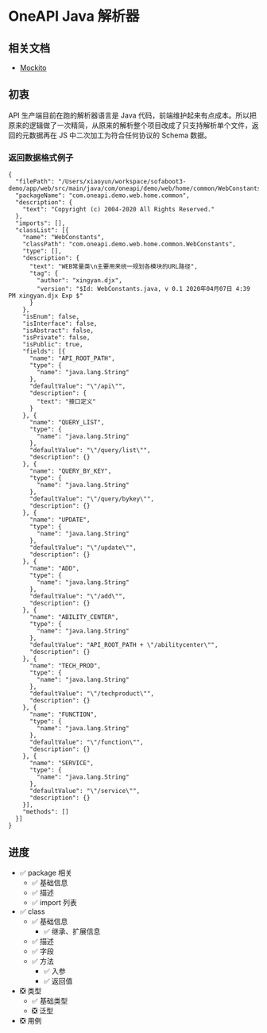 # OneAPI Java 解析器

## 相关文档
- [Mockito](https://www.letianbiji.com/java-mockito/mockito-hello-world.html)

## 初衷
API 生产端目前在跑的解析器语言是 Java 代码，前端维护起来有点成本。所以把原来的逻辑做了一次精简，从原来的解析整个项目改成了只支持解析单个文件，返回的元数据再在 JS 中二次加工为符合任何协议的 Schema 数据。


### 返回数据格式例子
```
{
  "filePath": "/Users/xiaoyun/workspace/sofaboot3-demo/app/web/src/main/java/com/oneapi/demo/web/home/common/WebConstants.java",
  "packageName": "com.oneapi.demo.web.home.common",
  "description": {
    "text": "Copyright (c) 2004-2020 All Rights Reserved."
  },
  "imports": [],
  "classList": [{
    "name": "WebConstants",
    "classPath": "com.oneapi.demo.web.home.common.WebConstants",
    "type": [],
    "description": {
      "text": "WEB常量类\n主要用来统一规划各模块的URL路径",
      "tag": {
        "author": "xingyan.djx",
        "version": "$Id: WebConstants.java, v 0.1 2020年04月07日 4:39 PM xingyan.djx Exp $"
      }
    },
    "isEnum": false,
    "isInterface": false,
    "isAbstract": false,
    "isPrivate": false,
    "isPublic": true,
    "fields": [{
      "name": "API_ROOT_PATH",
      "type": {
        "name": "java.lang.String"
      },
      "defaultValue": "\"/api\"",
      "description": {
        "text": "接口定义"
      }
    }, {
      "name": "QUERY_LIST",
      "type": {
        "name": "java.lang.String"
      },
      "defaultValue": "\"/query/list\"",
      "description": {}
    }, {
      "name": "QUERY_BY_KEY",
      "type": {
        "name": "java.lang.String"
      },
      "defaultValue": "\"/query/bykey\"",
      "description": {}
    }, {
      "name": "UPDATE",
      "type": {
        "name": "java.lang.String"
      },
      "defaultValue": "\"/update\"",
      "description": {}
    }, {
      "name": "ADD",
      "type": {
        "name": "java.lang.String"
      },
      "defaultValue": "\"/add\"",
      "description": {}
    }, {
      "name": "ABILITY_CENTER",
      "type": {
        "name": "java.lang.String"
      },
      "defaultValue": "API_ROOT_PATH + \"/abilitycenter\"",
      "description": {}
    }, {
      "name": "TECH_PROD",
      "type": {
        "name": "java.lang.String"
      },
      "defaultValue": "\"/techproduct\"",
      "description": {}
    }, {
      "name": "FUNCTION",
      "type": {
        "name": "java.lang.String"
      },
      "defaultValue": "\"/function\"",
      "description": {}
    }, {
      "name": "SERVICE",
      "type": {
        "name": "java.lang.String"
      },
      "defaultValue": "\"/service\"",
      "description": {}
    }],
    "methods": []
  }]
}
```

## 进度

* ✅  package 相关
  * ✅  基础信息
  * ✅  描述
  * ✅  import 列表
* ✅  class
  * ✅  基础信息
    * ✅  继承、扩展信息
  * ✅  描述
  * ✅  字段
  * ✅  方法
    * ✅  入参
    * ✅  返回值
* ❎  类型
  * ✅  基础类型
  * ❎  泛型
* ❎  用例
